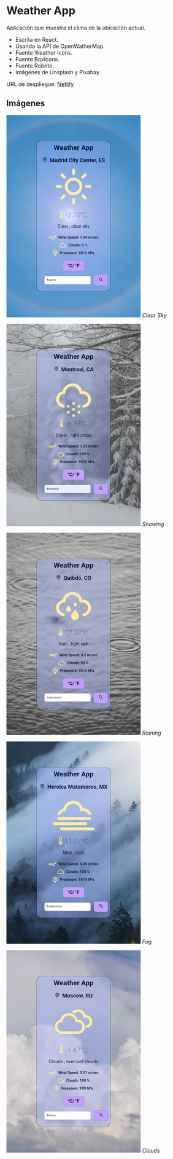 # Weather App

Aplicación que muestra el clima de la ubicación actual.

- Escrita en React.
- Usando la API de OpenWatherMap.
- Fuente Weather Icons.
- Fuente BoxIcons.
- Fuente Roboto.
- Imágenes de Unsplash y Pixabay.

URL de despliegue:
[Netlify](https://genuine-crostata-b97608.netlify.app)

## Imágenes

![Clear Sky](src/assets/Clear-Weather-App.png)
*Clear Sky*

![Snow](src/assets/Snow-Weather-App.png)
*Snowing*

![Rain](src/assets/Rain-Weather-App.png)
*Raining*

![Fog](src/assets/Fog-Weather-App.png)
*Fog*

![Clouds](src/assets/Clouds-Weather-App.png)
*Clouds*